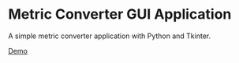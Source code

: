 # Metric Converter GUI Application

A simple metric converter application with Python and Tkinter.

[Demo](https://github.com/sebastianfuehr/tp-metric-converter-gui-app/assets/40100920/36349529-5260-4114-abd8-48a90dc0d6db)
